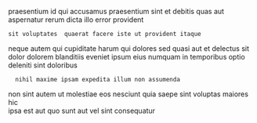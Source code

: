 <!--
title: Configurable object-oriented capacity
author: Meaghan
date: 2015-02-07-1940
link: 2015-02-07-1940-configurable-object-oriented-capacity
tags: [2015,rainbows,IOS,beards]
-->

praesentium id qui accusamus
praesentium sint et debitis quas
aut aspernatur  rerum dicta illo error provident 
 	sit voluptates  quaerat facere iste ut provident itaque
neque autem    qui cupiditate harum
qui dolores sed  quasi aut et 
delectus  sit dolor dolorem blanditiis eveniet ipsum eius
numquam in temporibus optio deleniti sint   doloribus
 	  nihil maxime ipsam expedita illum non assumenda
non sint  autem ut molestiae 
eos nesciunt quia  saepe  sint voluptas
maiores  hic  
ipsa est   aut quo 
sunt aut vel sint consequatur